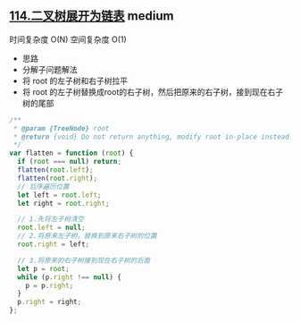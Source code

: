## [114.二叉树展开为链表](https://leetcode.cn/problems/flatten-binary-tree-to-linked-list/) <Badge type="warning">medium</Badge>

时间复杂度 O(N)
空间复杂度 O(1)
- 思路
- 分解子问题解法
- 将 root 的左子树和右子树拉平
- 将 root 的左子树替换成root的右子树，然后把原来的右子树，接到现在右子树的尾部

```js
/**
 * @param {TreeNode} root
 * @return {void} Do not return anything, modify root in-place instead.
 */
var flatten = function (root) {
  if (root === null) return;
  flatten(root.left);
  flatten(root.right);
  // 后序遍历位置
  let left = root.left;
  let right = root.right;

  // 1.先将左子树清空
  root.left = null;
  // 2.将原来左子树，替换到原来右子树的位置
  root.right = left;

  // 3.将原来的右子树接到现在右子树的后面
  let p = root;
  while (p.right !== null) {
    p = p.right;
  }
  p.right = right;
};
```
